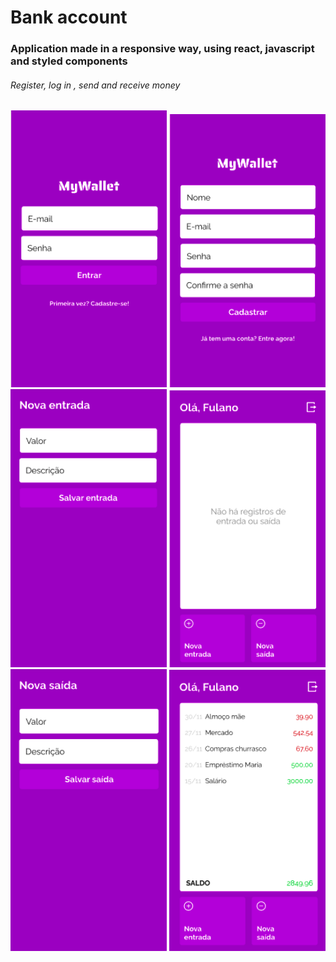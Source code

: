 <h1>Bank account</h1>

<h3>Application made in a responsive way, using react, javascript and styled components</h3>

<h6>Register, log in , send and receive money</h6>

<div  float="left">


<img src="./mywallet/login.png" width="250" />
<img src="./mywallet/signup.png" width="250" />
  
<img src="./mywallet/entrada.png" width="250" />

<img src="./mywallet/home.png" width="250" />

<img src="./mywallet/saida.png" width="250" />

<img src="./mywallet/transations.png" width="250" />





</div>